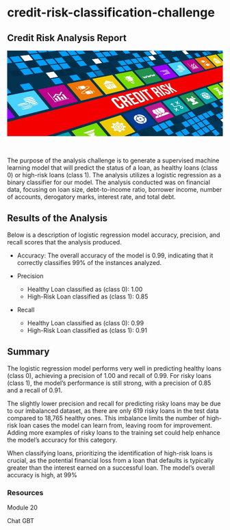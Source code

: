 # credit-risk-classification-challenge

## Credit Risk Analysis Report

<p align="center">
  <img src="Credit_Risk/Resources/credit_risk.jpg" alt="Credit Risk Image" height = 200 width = 600>
</p>
</br>
 
The purpose of the analysis challenge is to generate a supervised machine learning model that will predict the status of a loan, as healthy loans (class 0) or high-risk loans (class 1). The analysis utilizes a logistic regression as a binary classifier for our model. The analysis conducted was on financial data, focusing on loan size, debt-to-income ratio, borrower income, number of accounts, derogatory marks, interest rate, and total debt. 

## Results of the Analysis

 Below is a description of logistic regression model accuracy, precision, and recall scores that the analysis produced.

 * Accuracy: The overall accuracy of the model is 0.99, indicating that it correctly classifies 99% of the instances analyzed.

 * Precision
   * Healthy Loan classified as (class 0): 1.00
   * High-Risk Loan classified as (class 1): 0.85
  
 * Recall
   * Healthy Loan classified as (class 0): 0.99
   * High-Risk Loan classified as (class 1): 0.91 

## Summary

The logistic regression model performs very well in predicting healthy loans (class 0), achieving a precision of 1.00 and recall of 0.99. For risky loans (class 1), the model’s performance is still strong, with a precision of 0.85 and a recall of 0.91.

The slightly lower precision and recall for predicting risky loans may be due to our imbalanced dataset, as there are only 619 risky loans in the test data compared to 18,765 healthy ones. This imbalance limits the number of high-risk loan cases the model can learn from, leaving room for improvement. Adding more examples of risky loans to the training set could help enhance the model’s accuracy for this category.

When classifying loans, prioritizing the identification of high-risk loans is crucial, as the potential financial loss from a loan that defaults is typically greater than the interest earned on a successful loan. The model’s overall accuracy is high, at 99%

### Resources

Module 20

Chat GBT